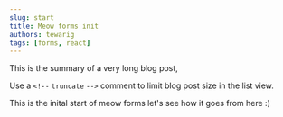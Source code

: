 ```yaml
---
slug: start
title: Meow forms init
authors: tewarig
tags: [forms, react]
---
```


This is the summary of a very long blog post,

Use a `<!--` `truncate` `-->` comment to limit blog post size in the list view.

<!--truncate-->

This is the inital start of meow forms let's see how it goes from here :)
